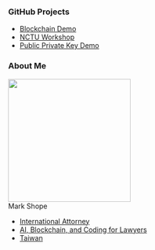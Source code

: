 ### GitHub Projects

* [Blockchain Demo](https://markshope.github.io/blockchain-demo/)
* [NCTU Workshop](https://markshope.github.io/nctu-workshop/)
* [Public Private Key Demo](https://markshope.github.io/public-private-key-demo/)


### About Me

<img src="https://github.com/markshope.png" width="250"><br/>
Mark Shope

* [International Attorney](https://www.markshopelaw.com)
* [AI, Blockchain, and Coding for Lawyers](https://institute.markshope.com/)
* [Taiwan](https://taiwanlawresources.net/)
